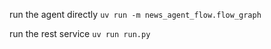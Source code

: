 run the agent directly 
`uv run -m news_agent_flow.flow_graph`

run the rest service
`uv run run.py`